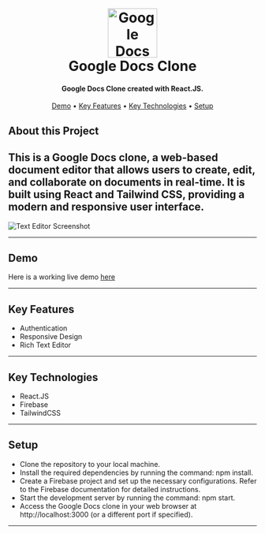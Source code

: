 <h1 align="center">
  <a href="https://google-docs-clone-martstech.vercel.app/">
      <img width="100px" src="https://cdn.worldvectorlogo.com/logos/google-docs-icon-2.svg" alt="Google Docs Logo" />
  </a>
  <br />
  Google Docs Clone
  <br />
</h1>

<h4 align="center">
   Google Docs Clone created with React.JS</a>.
</h4>

<p align="center">
  <a href="#demo">Demo</a> •
  <a href="#key-features">Key Features</a> •
  <a href="#key-technologies">Key Technologies</a> •
  <a href="#setup">Setup</a> 
</p>

## About this Project
This is a Google Docs clone, a web-based document editor that allows users to create, edit, and collaborate on documents in real-time. It is built using React and Tailwind CSS, providing a modern and responsive user interface.
---
![Text Editor Screenshot](https://github.com/daru12/readme/assets/66141703/0cff8208-96db-419f-9138-fa0892dc8130)

---

## Demo
Here is a working live demo [here](https://darbarvali-docs.web.app/)  

---

## Key Features

- Authentication
- Responsive Design
- Rich Text Editor

---

## Key Technologies

- React.JS
- Firebase
- TailwindCSS

---

## Setup

- Clone the repository to your local machine.
- Install the required dependencies by running the command: npm install.
- Create a Firebase project and set up the necessary configurations. Refer to the Firebase documentation for detailed instructions.
- Start the development server by running the command: npm start.
- Access the Google Docs clone in your web browser at http://localhost:3000 (or a different port if specified).
---




